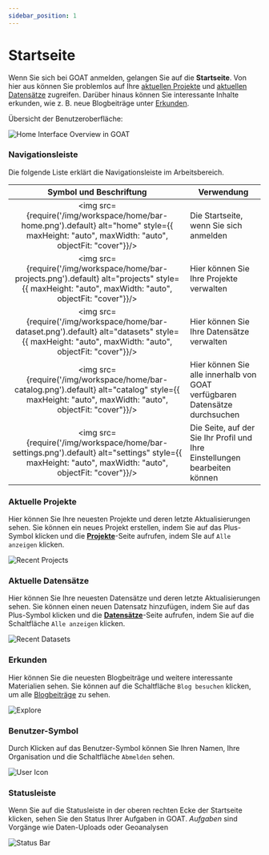 ```yaml
---
sidebar_position: 1
---
```


# Startseite

Wenn Sie sich bei GOAT anmelden, gelangen Sie auf die **Startseite**. Von hier aus können Sie problemlos auf Ihre [aktuellen Projekte](#aktuelle-projekte) und [aktuellen Datensätze](#aktuelle-datensätze) zugreifen. Darüber hinaus können Sie interessante Inhalte erkunden, wie z. B. neue Blogbeiträge unter [Erkunden](#erkunden).

Übersicht der Benutzeroberfläche:

<div style={{ display: 'flex', flexDirection: 'column', alignItems: 'center' }}>
  <img src={require('/img/workspace/home/overview.png').default} alt="Home Interface Overview in GOAT" style={{ maxHeight: "auto", maxWidth: "auto", objectFit: "cover"}}/>
</div>   


### Navigationsleiste
Die folgende Liste erklärt die Navigationsleiste im Arbeitsbereich.

| Symbol und Beschriftung | Verwendung |
| :-: | --- |
| <img src={require('/img/workspace/home/bar-home.png').default} alt="home" style={{ maxHeight: "auto", maxWidth: "auto", objectFit: "cover"}}/> | Die Startseite, wenn Sie sich anmelden |
| <img src={require('/img/workspace/home/bar-projects.png').default} alt="projects" style={{ maxHeight: "auto", maxWidth: "auto", objectFit: "cover"}}/> | Hier können Sie Ihre Projekte verwalten |
| <img src={require('/img/workspace/home/bar-dataset.png').default} alt="datasets" style={{ maxHeight: "auto", maxWidth: "auto", objectFit: "cover"}}/> | Hier können Sie Ihre Datensätze verwalten |
| <img src={require('/img/workspace/home/bar-catalog.png').default} alt="catalog" style={{ maxHeight: "auto", maxWidth: "auto", objectFit: "cover"}}/> | Hier können Sie alle innerhalb von GOAT verfügbaren Datensätze durchsuchen |
| <img src={require('/img/workspace/home/bar-settings.png').default} alt="settings" style={{ maxHeight: "auto", maxWidth: "auto", objectFit: "cover"}}/> | Die Seite, auf der Sie Ihr Profil und Ihre Einstellungen bearbeiten können |


### Aktuelle Projekte
Hier können Sie Ihre neuesten Projekte und deren letzte Aktualisierungen sehen. Sie können ein neues Projekt erstellen, indem Sie auf das Plus-Symbol klicken und die **[Projekte](../workspace/projects)**-Seite aufrufen, indem SIe auf `Alle anzeigen` klicken.

<div style={{ display: 'flex', flexDirection: 'column', alignItems: 'center' }}>
  <img src={require('/img/workspace/home/recent_projects.png').default} alt="Recent Projects" style={{ maxHeight: "auto", maxWidth: "auto", objectFit: "cover"}}/>
</div> 


### Aktuelle Datensätze
Hier können Sie Ihre neuesten Datensätze und deren letzte Aktualisierungen sehen. Sie können einen neuen Datensatz hinzufügen, indem Sie auf das Plus-Symbol klicken und die **[Datensätze](../workspace/datasets)**-Seite aufrufen, indem Sie auf die Schaltfläche `Alle anzeigen` klicken.

<div style={{ display: 'flex', flexDirection: 'column', alignItems: 'center' }}>
  <img src={require('/img/workspace/home/recent_datasets.png').default} alt="Recent Datasets" style={{ maxHeight: "auto", maxWidth: "auto", objectFit: "cover"}}/>
</div> 


### Erkunden
Hier können Sie die neuesten Blogbeiträge und weitere interessante Materialien sehen. Sie können auf die Schaltfläche `Blog besuchen` klicken, um alle [Blogbeiträge](https://plan4better.de/de/blog/) zu sehen.

<div style={{ display: 'flex', flexDirection: 'column', alignItems: 'center' }}>
  <img src={require('/img/workspace/home/explore.png').default} alt="Explore" style={{ maxHeight: "auto", maxWidth: "auto", objectFit: "cover"}}/>
</div> 

### Benutzer-Symbol 
Durch Klicken auf das Benutzer-Symbol können Sie Ihren Namen, Ihre Organisation und die Schaltfläche `Abmelden` sehen.
<div style={{ display: 'flex', flexDirection: 'column', alignItems: 'center' }}>
  <img src={require('/img/workspace/home/user_icon.png').default} alt="User Icon" style={{ maxHeight: "300px", maxWidth: "300px", objectFit: "cover"}}/>
</div> 


### Statusleiste
Wenn Sie auf die Statusleiste in der oberen rechten Ecke der Startseite klicken, sehen Sie den Status Ihrer Aufgaben in GOAT. *Aufgaben* sind Vorgänge wie Daten-Uploads oder Geoanalysen

<div style={{ display: 'flex', flexDirection: 'column', alignItems: 'center' }}>
  <img src={require('/img/workspace/home/status_bar.png').default} alt="Status Bar" style={{ maxHeight: "400px", maxWidth: "400px", objectFit: "cover"}}/>
</div> 

